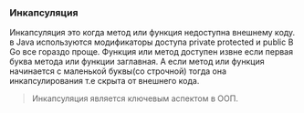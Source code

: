 ### Инкапсуляция

Инкапсуляция это когда метод или функция недоступна внешнему коду.
в Java используются модификаторы доступа private protected и public
В Go все гораздо проще. Функция или метод доступен извне если первая буква метода или функции заглавная.
А если метод или функция начинается с маленькой буквы(со строчной) тогда она инкапсулирования т.е скрыта от внешнего кода.

> Инкапсуляция является ключевым аспектом в ООП.